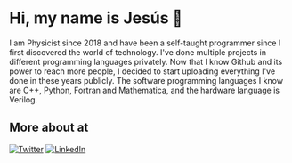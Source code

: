 # Hi, my name is Jesús 👋

I am Physicist since 2018 and have been a self-taught programmer since I first discovered the world of technology. I've done multiple projects in different programming languages ​​privately. Now that I know Github and its power to reach more people, I decided to start uploading everything I've done in these years publicly. The software programming languages ​​I know are C++, Python, Fortran and Mathematica, and the hardware language is Verilog.

##  More about at

[![Twitter](https://img.shields.io/badge/Twitter-@JimenezArias95-1DA1F2?style=for-the-badge&logo=twitter&logoColor=white&labelColor=101010)](https://twitter.com/JimenezArias95)
[![LinkedIn](https://img.shields.io/badge/LinkedIn-jjarias951230-0077B5?style=for-the-badge&logo=linkedin&logoColor=white&labelColor=101010)](https://www.linkedin.com/in/jjarias951230/)

<!--
**JJArias95/JJArias95** is a ✨ _special_ ✨ repository because its `README.md` (this file) appears on your GitHub profile.

Here are some ideas to get you started:

- 🔭 I’m currently working on ...
- 🌱 I’m currently learning ...
- 👯 I’m looking to collaborate on ...
- 🤔 I’m looking for help with ...
- 💬 Ask me about ...
- 📫 How to reach me: ...
- 😄 Pronouns: ...
- ⚡ Fun fact: ...
-->

